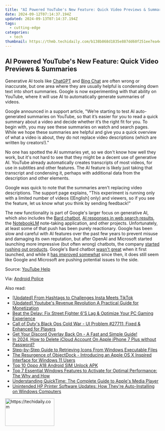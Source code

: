 ```yaml
---
title: "AI Powered YouTube's New Feature: Quick Video Previews & Summaries"
date: 2024-09-12T07:14:37.194Z
updated: 2024-09-13T07:14:37.194Z
tags:
  - cutting-edge
categories:
  - tech
thumbnail: https://thmb.techidaily.com/b138b868d1835e887dd60f251ee7ea4ef4f6730ac1d9438afe31e96762be6b28.jpg
---
```


## AI Powered YouTube's New Feature: Quick Video Previews & Summaries

Generative AI tools like [ChatGPT](https://extra-resources.techidaily.com/new-capture-clarity-editing-insights-for-professional-results/) and [Bing Chat](https://facebook-video-recording.techidaily.com/new-in-2024-the-insiders-look-at-securing-fb-status-videos/) are often wrong or inaccurate, but one area where they are usually helpful is condensing down text into short summaries. Google is now experimenting with that ability on YouTube, where it will use AI to automatically generate summaries of videos.

 Google announced in a support article, "We’re starting to test AI auto-generated summaries on YouTube, so that it’s easier for you to read a quick summary about a video and decide whether it’s the right fit for you. To begin with, you may see these summaries on watch and search pages. While we hope these summaries are helpful and give you a quick overview of what a video is about, they do not replace video descriptions (which are written by creators!)."

 No one has spotted the AI summaries yet, so we don't know how well they work, but it's not hard to see that they might be a decent use of generative AI. YouTube already automatically creates transcripts of most videos, for use in subtitles and other features. The AI feature is likely just taking that transcript and condensing it, perhaps with additional data from the description and other elements.

 Google was quick to note that the summaries aren't replacing video descriptions. The support page explains, "This experiment is running only with a limited number of videos (\[English\] only) and viewers, so if you see the feature, let us know what you think by sending feedback!"

 The new functionality is part of Google's larger focus on generative AI, which also includes the [Bard chatbot](https://youtube-video-recordings.techidaily.com/in-2024-enhance-branding-the-ultimate-guide-to-custom-urls-for-youtube/), [AI responses in web search results](https://extra-approaches.techidaily.com/star-studded-whatsapp-profiles-a-zodiac-guide-to-crafting-bios-for-2024/), the [NotebookLM](https://win-solutions.techidaily.com/1722997973389-troubleshooting-guide-fixing-windows-spotlight-issues-on-windows-11/) note-taking application, and other projects. Unfortunately, at least some of that push has been purely reactionary. Google has been slow and careful with AI features over the past few years to prevent misuse and damaging its own reputation, but after OpenAI and Microsoft started launching more impressive (but often wrong) chatbots, the company [started rushing out products](https://www.theverge.com/2023/1/20/23563851/google-search-ai-chatbot-demo-chatgpt). Google's Bard chatbot [wasn't great](https://www.businessinsider.com/testers-say-google-bard-worse-than-chatgpt-2023-3) when it first launched, and while it [has improved somewhat](https://facebook-video-files.techidaily.com/new-elevating-social-media-interaction-via-fb-story-links/) since then, it does still seem like Google and Microsoft are pushing potential issues to the side.

 Source: [YouTube Help](https://support.google.com/youtube/thread/18138167#:~:text=Testing%20AI%20auto%2Dgenerated%20summaries) 

 Via: [Android Police](https://www.androidpolice.com/youtube-experiment-ai-video-summary/)

<ins class="adsbygoogle"
     style="display:block"
     data-ad-format="autorelaxed"
     data-ad-client="ca-pub-7571918770474297"
     data-ad-slot="1223367746"></ins>

<ins class="adsbygoogle"
     style="display:block"
     data-ad-client="ca-pub-7571918770474297"
     data-ad-slot="8358498916"
     data-ad-format="auto"
     data-full-width-responsive="true"></ins>

<span class="atpl-alsoreadstyle">Also read:</span>
<div><ul>
<li><a href="https://some-knowledge.techidaily.com/updated-from-hashtags-to-challenges-insta-meets-tiktok/"><u>[Updated] From Hashtags to Challenges Insta Meets TikTok</u></a></li>
<li><a href="https://facebook-video-footage.techidaily.com/updated-youtubes-revenue-revolution-a-practical-guide-for-monetization/"><u>[Updated] Youtube's Revenue Revolution A Practical Guide for Monetization</u></a></li>
<li><a href="https://win-solutions.techidaily.com/beat-the-delay-fix-street-fighter-6s-lag-and-optimize-your-pc-gaming-experience/"><u>Beat the Delay: Fix Street Fighter 6'S Lag & Optimize Your PC Gaming Experience</u></a></li>
<li><a href="https://program-issues.techidaily.com/call-of-dutys-black-ops-cold-war-ui-problem-27711-fixed-and-enhanced-for-players/"><u>Call of Duty's Black Ops Cold War - UI Problem #27711: Fixed & Enhanced for Players</u></a></li>
<li><a href="https://program-issues.techidaily.com/get-your-discord-overlay-back-on-a-fast-and-simple-guide/"><u>Get Your Discord Overlay Back On - A Fast and Simple Guide!</u></a></li>
<li><a href="https://apple-account.techidaily.com/in-2024-how-to-delete-icloud-account-on-apple-iphone-7-plus-without-password-by-drfone-ios/"><u>In 2024, How to Delete iCloud Account On Apple iPhone 7 Plus without Password?</u></a></li>
<li><a href="https://some-tips.techidaily.com/step-by-step-guide-to-retrieving-icons-from-windows-executable-files/"><u>Step-by-Step Guide to Retrieving Icons From Windows Executable Files</u></a></li>
<li><a href="https://some-tips.techidaily.com/the-resurgence-of-objectdock-introducing-an-apple-os-x-inspired-interface-for-windows-11-users/"><u>The Resurgence of ObjectDock - Introducing an Apple OS X Inspired Interface for Windows 11 Users</u></a></li>
<li><a href="https://sim-unlock.techidaily.com/top-10-oppo-a18-android-sim-unlock-apk-by-drfone-android/"><u>Top 10 Oppo A18 Android SIM Unlock APK</u></a></li>
<li><a href="https://some-tips.techidaily.com/top-7-essential-windows-features-to-activate-for-optimal-performance-the-why-and-how/"><u>Top 7 Essential Windows Features to Activate for Optimal Performance: The Why and How</u></a></li>
<li><a href="https://some-tips.techidaily.com/understanding-quicktime-the-complete-guide-to-apples-media-player/"><u>Understanding QuickTime: The Complete Guide to Apple's Media Player</u></a></li>
<li><a href="https://some-tips.techidaily.com/unintended-hp-printer-software-updates-how-theyre-auto-installing-on-windows-computers/"><u>Unintended HP Printer Software Updates: How They're Auto-Installing on Windows Computers</u></a></li>
</ul></div>

<!-- affiliate ads begin -->
<a href="https://aligracehair.sjv.io/c/5597632/2135410/19272" target="_top" id="2135410">
  <img src="//a.impactradius-go.com/display-ad/19272-2135410" border="0" alt="https://techidaily.com" width="160" height="90"/>
</a>
<img height="0" width="0" src="https://aligracehair.sjv.io/i/5597632/2135410/19272" style="position:absolute;visibility:hidden;" border="0" />
<!-- affiliate ads end -->

